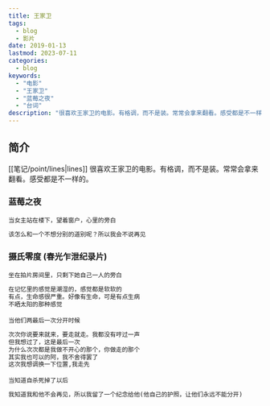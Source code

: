 ```yaml
---
title: 王家卫
tags:
  - blog
  - 影片
date: 2019-01-13
lastmod: 2023-07-11
categories:
  - blog
keywords:
  - "电影"
  - "王家卫"
  - "蓝莓之夜"
  - "台词"
description: "很喜欢王家卫的电影。有格调，而不是装。常常会拿来翻看。感受都是不一样的"
---
```


## 简介

[[笔记/point/lines|lines]] 很喜欢王家卫的电影。有格调，而不是装。常常会拿来翻看。感受都是不一样的。

### 蓝莓之夜

`当女主站在楼下，望着窗户，心里的旁白`

```python
该怎么和一个不想分别的道别呢？所以我会不说再见
```

### 摄氏零度 (春光乍泄纪录片)

`坐在拍片房间里，只剩下她自己一人的旁白`

```python
在记忆里的感觉是潮湿的，感觉都是软软的
有点，生命感很严重。好像有生命，可是有点生病
不晒太阳的那种感觉
```

`当他们两最后一次分开时候`

```python
次次你说要来就来，要走就走。我都没有哼过一声
但我想过了，这是最后一次
为什么次次都是我做不开心的那个，你做走的那个
其实我也可以的阿，我不舍得罢了
这次我想调换一下位置,我走先
```

`当知道自杀死掉了以后`

```python
我知道我和他不会再见，所以我留了一个纪念给他(他自己的护照，让他们永远不能分开)
```

